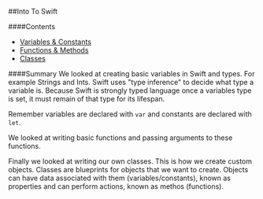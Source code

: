 ##Into To Swift

####Contents
+ [Variables & Constants](https://github.com/KyleGoslan/App-Workshops/blob/master/01%20-%20Intro%20%26%20Objects/Variables-And-Constants.md)  
+ [Functions & Methods](https://github.com/KyleGoslan/App-Workshops/blob/master/01%20-%20Intro%20%26%20Objects/Functions-And-Methods.md)  
+ [Classes](https://github.com/KyleGoslan/App-Workshops/blob/master/01%20-%20Intro%20%26%20Objects/Classes.md)  

####Summary
We looked at creating basic variables in Swift and types. For example Strings and Ints. Swift uses "type inference" to decide what type a variable is. Because Swift is strongly typed language once a variables type is set, it must remain of that type for its lifespan. 

Remember variables are declared with `var` and constants are declared with `let`. 

We looked at writing basic functions and passing arguments to these functions. 

Finally we looked at writing our own classes. This is how we create custom objects. Classes are blueprints for objects that we want to create. Objects can have data associated with them (variables/constants), known as properties and can perform actions, known as methos (functions).
